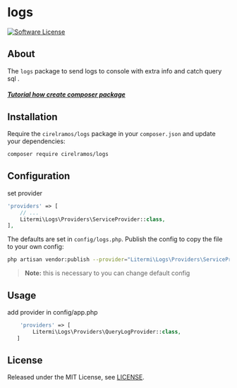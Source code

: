 # logs

[![Software License][ico-license]](LICENSE.md)

## About

The `logs` package to send logs to console with extra info and catch query sql .

##### [Tutorial how create composer package](https://cirelramos.blogspot.com/2022/04/how-create-composer-package.html)


## Installation

Require the `cirelramos/logs` package in your `composer.json` and update your dependencies:
```sh
composer require cirelramos/logs
```


## Configuration

set provider

```php
'providers' => [
    // ...
    Litermi\Logs\Providers\ServiceProvider::class,
],
```


The defaults are set in `config/logs.php`. Publish the config to copy the file to your own config:
```sh
php artisan vendor:publish --provider="Litermi\Logs\Providers\ServiceProvider"
```

> **Note:** this is necessary to you can change default config



## Usage

add provider in config/app.php

```php
    'providers' => [
        Litermi\Logs\Providers\QueryLogProvider::class,
   ]
```


## License

Released under the MIT License, see [LICENSE](LICENSE).


[ico-license]: https://img.shields.io/badge/license-MIT-brightgreen.svg?style=flat-square

